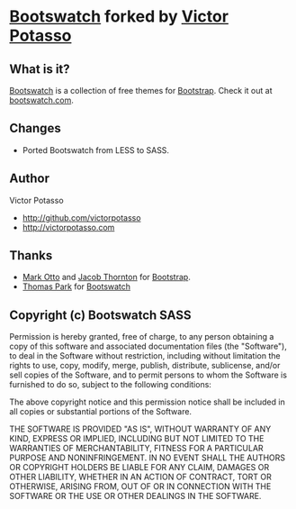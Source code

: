 # [Bootswatch](http://bootswatch.com) forked by [Victor Potasso](http://victorpotasso.com)

What is it?
-----------
[Bootswatch](http://bootswatch.com) is a collection of free themes for [Bootstrap](http://getbootstrap.com/). Check it out at [bootswatch.com](http://bootswatch.com).

Changes
-------

+ Ported Bootswatch from LESS to SASS.

Author
------
Victor Potasso           

+ http://github.com/victorpotasso
+ http://victorpotasso.com

Thanks
------
+ [Mark Otto](http://github.com/markdotto) and [Jacob Thornton](http://github.com/fat) for [Bootstrap](https://github.com/twitter/bootstrap).
+ [Thomas Park](http://github.com/thomaspark) for [Bootswatch](http://bootswatch.com)


Copyright (c) Bootswatch SASS
-----------------------------

Permission is hereby granted, free of charge, to any person obtaining a copy of this software and associated documentation files (the "Software"), to deal in the Software without restriction, including without limitation the rights to use, copy, modify, merge, publish, distribute, sublicense, and/or sell copies of the Software, and to permit persons to whom the Software is furnished to do so, subject to the following conditions:

The above copyright notice and this permission notice shall be included in all copies or substantial portions of the Software.

THE SOFTWARE IS PROVIDED "AS IS", WITHOUT WARRANTY OF ANY KIND, EXPRESS OR IMPLIED, INCLUDING BUT NOT LIMITED TO THE WARRANTIES OF MERCHANTABILITY, FITNESS FOR A PARTICULAR PURPOSE AND NONINFRINGEMENT. IN NO EVENT SHALL THE AUTHORS OR COPYRIGHT HOLDERS BE LIABLE FOR ANY CLAIM, DAMAGES OR OTHER LIABILITY, WHETHER IN AN ACTION OF CONTRACT, TORT OR OTHERWISE, ARISING FROM, OUT OF OR IN CONNECTION WITH THE SOFTWARE OR THE USE OR OTHER DEALINGS IN THE SOFTWARE.

